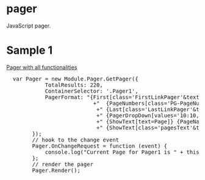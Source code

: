 pager
=====

JavaScript pager.

Sample 1
=====

[Pager with all functionalities](Images/Wiki/Full-Pager.jpg)

<pre>
  var Pager = new Module.Pager.GetPager({
            TotalResults: 220,
            ContainerSelector: '.Pager1',
            PagerFormat: "{First[class='FirstLinkPager'&text=First]} {Previous[class='PrevLinkPager'&text=Prev]} {PrevPages[class='PrevPages'&text=...]}"
                           +"  {PageNumbers[class='PG-PageNumbers']} {NextPages[class='NextPages'&text=...]} {Next[class='NextLinkPager'&text=Next]}"
                            +" {Last[class='LastLinkPager'&text=Last]} {ShowText[text=Page size:]}"
                            +" {PagerDropDown[values='10:10,20:20,50:50'&class='PagerDropDown']}"
                            +" {ShowText[text=Page]} {PageNavigator[class='PageNavigator']} {ShowText[text=of]} {TotalPages[class='TotalPages']}"
                            +" {ShowText[class='pagesText'&text=pages]} {ShowText[text=for]} {TotalResults[class='totalText']} {ShowText[text=items]}"
        });
        // hook to the change event
        Pager.OnChangeRequest = function (event) {
            console.log("Current Page for Pager1 is " + this.GetCurrentPage() + " Page Size is " + this.GetPageSize());
        };
        // render the pager
        Pager.Render();
</pre>
